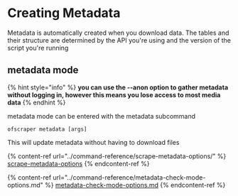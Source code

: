 # Creating Metadata

Metadata is automatically created when you download data. The tables and their structure are determined by the API you're using and the version of the script you're running

## metadata  mode

{% hint style="info" %}
**you can use the --anon option to gather metadata without logging in, however this means you lose access to most media data**
{% endhint %}

metadata mode can be entered with the metadata subcommand

```
ofscraper metadata [args]
```

This will update metadata without having to download files

{% content-ref url="../command-reference/scrape-metadata-options/" %}
[scrape-metadata-options](../command-reference/scrape-metadata-options/)
{% endcontent-ref %}

{% content-ref url="../command-reference/metadata-check-mode-options.md" %}
[metadata-check-mode-options.md](../command-reference/metadata-check-mode-options.md)
{% endcontent-ref %}
